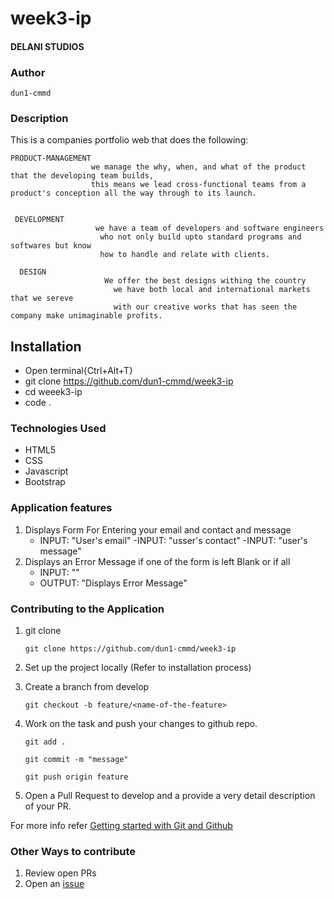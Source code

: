 # week3-ip
#### DELANI STUDIOS

### Author

```dun1-cmmd```

### Description

This is a companies portfolio web that does the following:

    PRODUCT-MANAGEMENT
                      we manage the why, when, and what of the product that the developing team builds,
                      this means we lead cross-functional teams from a product's conception all the way through to its launch.


     DEVELOPMENT
                       we have a team of developers and software engineers 
                        who not only build upto standard programs and softwares but know 
                        how to handle and relate with clients.

      DESIGN
                         We offer the best designs withing the country
                           we have both local and international markets that we sereve
                           with our creative works that has seen the company make unimaginable profits.





## Installation

  - Open terminal{Ctrl+Alt+T}
  - git clone https://github.com/dun1-cmmd/week3-ip
  - cd weeek3-ip
  - code .

### Technologies Used

  - HTML5
  - CSS
  - Javascript
  - Bootstrap


### Application features

  1. Displays Form For Entering your email and contact and message
      - INPUT: "User's email"
      -INPUT:  "usser's contact"
      -INPUT: "user's message"
  2. Displays an Error Message if one of the form is left Blank or if all
      - INPUT: ""
      - OUTPUT: "Displays Error Message"
  

### Contributing to the Application
1. git clone
   
   ``` git clone https://github.com/dun1-cmmd/week3-ip ```

2. Set up the project locally (Refer to installation process)


3. Create a branch from develop

   ``` git checkout -b feature/<name-of-the-feature> ```
   

4. Work on the task and push your changes to github repo.

   
   ``` git add . ```

   ``` git commit -m "message" ```



   ``` git push origin feature ```
   

5. Open a Pull Request to develop and a provide a very detail description of your PR.

  For more info refer [Getting started with Git and Github](https://towardsdatascience.com/getting-started-with-git-and-github-6fcd0f2d4ac6)


### Other Ways to contribute

  1. Review open PRs
  2. Open an [issue](https://help.github.com/en/articles/about-issues)
